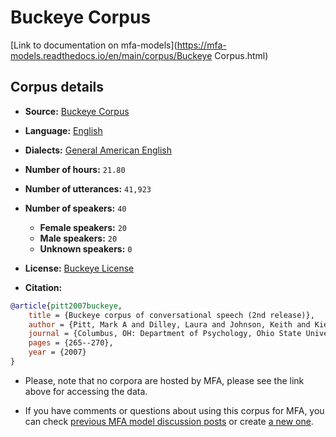 
# Buckeye Corpus

[Link to documentation on mfa-models](https://mfa-models.readthedocs.io/en/main/corpus/Buckeye Corpus.html)

## Corpus details

- **Source:** [Buckeye Corpus](https://buckeyecorpus.osu.edu/)
- **Language:** [English](https://en.wikipedia.org/wiki/English_language)
- **Dialects:** [General American English](https://en.wikipedia.org/wiki/General_American_English)
- **Number of hours:** `21.80`
- **Number of utterances:** `41,923`
- **Number of speakers:** `40`
  - **Female speakers:** `20`
  - **Male speakers:** `20`
  - **Unknown speakers:** `0`
- **License:** [Buckeye License](https://buckeyecorpus.osu.edu/php/registration.php)

- **Citation:**
```bibtex
@article{pitt2007buckeye,
	title = {Buckeye corpus of conversational speech (2nd release)},
	author = {Pitt, Mark A and Dilley, Laura and Johnson, Keith and Kiesling, Scott and Raymond, William and Hume, Elizabeth and Fosler-Lussier, Eric},
	journal = {Columbus, OH: Department of Psychology, Ohio State University},
	pages = {265--270},
	year = {2007}
}
```

- Please, note that no corpora are hosted by MFA, please see the link above for accessing the data.

- If you have comments or questions about using this corpus for MFA, you can check [previous MFA model discussion posts](https://github.com/MontrealCorpusTools/mfa-models/discussions?discussions_q=Buckeye+Corpus) or create [a new one](https://github.com/MontrealCorpusTools/mfa-models/discussions/new).
